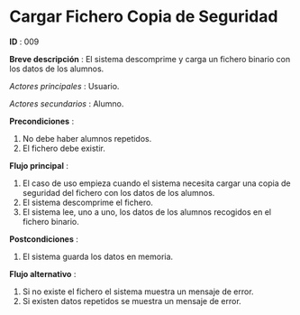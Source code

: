 # Cargar Fichero Copia de Seguridad

**ID** : 009

**Breve descripción** : El sistema descomprime y carga un fichero binario con los datos de los alumnos.

*Actores principales* : Usuario.

*Actores secundarios* : Alumno.

**Precondiciones** :
1. No debe haber alumnos repetidos.
2. El fichero debe existir.

**Flujo principal** :
1. El caso de uso empieza cuando el sistema necesita cargar una copia de seguridad del fichero con los datos de los alumnos.
2. El sistema descomprime el fichero.
3. El sistema lee, uno a uno, los datos de los alumnos recogidos en el fichero binario.

**Postcondiciones** :
1. El sistema guarda los datos en memoria.

**Flujo alternativo** :
1. Si no existe el fichero el sistema muestra un mensaje de error.
2. Si existen datos repetidos se muestra un mensaje de error.
